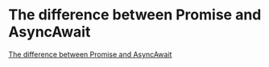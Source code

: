 # The difference between Promise and AsyncAwait
[The difference between Promise and AsyncAwait](https://aiwithcloud.com/2022/09/16/the_difference_between_promise_and_asyncawait/)